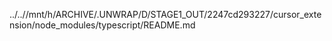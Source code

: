 ../..//mnt/h/ARCHIVE/.UNWRAP/D/STAGE1_OUT/2247cd293227/cursor_extension/node_modules/typescript/README.md